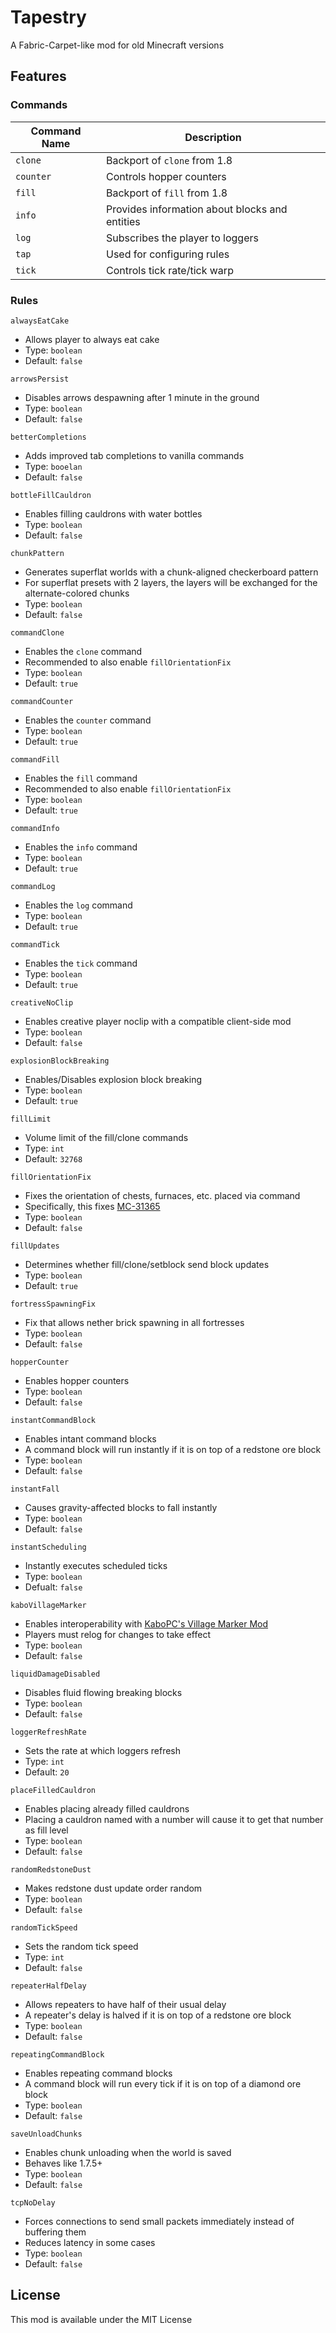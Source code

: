 # Tapestry

A Fabric-Carpet-like mod for old Minecraft versions

## Features

### Commands
| Command Name | Description                                    |
| ------------ | ---------------------------------------------- |
| `clone`      | Backport of `clone` from 1.8                   |
| `counter`    | Controls hopper counters                       |
| `fill`       | Backport of `fill` from 1.8                    |
| `info`       | Provides information about blocks and entities |
| `log`        | Subscribes the player to loggers               |
| `tap`        | Used for configuring rules                     |
| `tick`       | Controls tick rate/tick warp                   |

### Rules

`alwaysEatCake`
* Allows player to always eat cake
* Type: `boolean`
* Default: `false`

`arrowsPersist`
* Disables arrows despawning after 1 minute in the ground
* Type: `boolean`
* Default: `false`

`betterCompletions`
* Adds improved tab completions to vanilla commands
* Type: `booelan`
* Default: `false`

`bottleFillCauldron`
* Enables filling cauldrons with water bottles
* Type: `boolean`
* Default: `false`

`chunkPattern`
* Generates superflat worlds with a chunk-aligned checkerboard pattern
* For superflat presets with 2 layers, the layers will be exchanged for the alternate-colored chunks
* Type: `boolean`
* Default: `false`

`commandClone`
* Enables the `clone` command
* Recommended to also enable `fillOrientationFix`
* Type: `boolean`
* Default: `true`

`commandCounter`
* Enables the `counter` command
* Type: `boolean`
* Default: `true`

`commandFill`
* Enables the `fill` command
* Recommended to also enable `fillOrientationFix`
* Type: `boolean`
* Default: `true`

`commandInfo`
* Enables the `info` command
* Type: `boolean`
* Default: `true`

`commandLog`
* Enables the `log` command
* Type: `boolean`
* Default: `true`

`commandTick`
* Enables the `tick` command
* Type: `boolean`
* Default: `true`

`creativeNoClip`
* Enables creative player noclip with a compatible client-side mod
* Type: `boolean`
* Default: `false`

`explosionBlockBreaking`
* Enables/Disables explosion block breaking
* Type: `boolean`
* Default: `true`

`fillLimit`
* Volume limit of the fill/clone commands
* Type: `int`
* Default: `32768`

`fillOrientationFix`
* Fixes the orientation of chests, furnaces, etc. placed via command
* Specifically, this fixes [MC-31365](https://bugs.mojang.com/browse/MC-31365)
* Type: `boolean`
* Default: `false`

`fillUpdates`
* Determines whether fill/clone/setblock send block updates
* Type: `boolean`
* Default: `true`

`fortressSpawningFix`
* Fix that allows nether brick spawning in all fortresses
* Type: `boolean`
* Default: `false`

`hopperCounter`
* Enables hopper counters
* Type: `boolean`
* Default: `false`

`instantCommandBlock`
* Enables intant command blocks
* A command block will run instantly if it is on top of a redstone ore block
* Type: `boolean`
* Default: `false`

`instantFall`
* Causes gravity-affected blocks to fall instantly
* Type: `boolean`
* Default: `false`

`instantScheduling`
* Instantly executes scheduled ticks
* Type: `boolean`
* Defualt: `false`

`kaboVillageMarker`
* Enables interoperability with [KaboPC's Village Marker Mod](https://www.minecraftforum.net/forums/mapping-and-modding-java-edition/minecraft-mods/1288327-village-marker-mod)
* Players must relog for changes to take effect
* Type: `boolean`
* Default: `false`

`liquidDamageDisabled`
* Disables fluid flowing breaking blocks
* Type: `boolean`
* Default: `false`

`loggerRefreshRate`
* Sets the rate at which loggers refresh
* Type: `int`
* Default: `20`

`placeFilledCauldron`
* Enables placing already filled cauldrons
* Placing a cauldron named with a number will cause it to get that number as fill level
* Type: `boolean`
* Default: `false`

`randomRedstoneDust`
* Makes redstone dust update order random
* Type: `boolean`
* Default: `false`

`randomTickSpeed`
* Sets the random tick speed
* Type: `int`
* Default: `false`

`repeaterHalfDelay`
* Allows repeaters to have half of their usual delay
* A repeater's delay is halved if it is on top of a redstone ore block
* Type: `boolean`
* Default: `false`

`repeatingCommandBlock`
* Enables repeating command blocks
* A command block will run every tick if it is on top of a diamond ore block
* Type: `boolean`
* Default: `false`

`saveUnloadChunks`
* Enables chunk unloading when the world is saved
* Behaves like 1.7.5+
* Type: `boolean`
* Default: `false`

`tcpNoDelay`
* Forces connections to send small packets immediately instead of buffering them
* Reduces latency in some cases
* Type: `boolean`
* Default: `false`

## License

This mod is available under the MIT License
